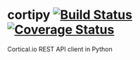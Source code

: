 # cortipy [![Build Status](https://travis-ci.org/numenta/cortipy.svg?branch=master)](https://travis-ci.org/numenta/cortipy) [![Coverage Status](https://coveralls.io/repos/numenta/cortipy/badge.svg)](https://coveralls.io/r/numenta/cortipy)
Cortical.io REST API client in Python
